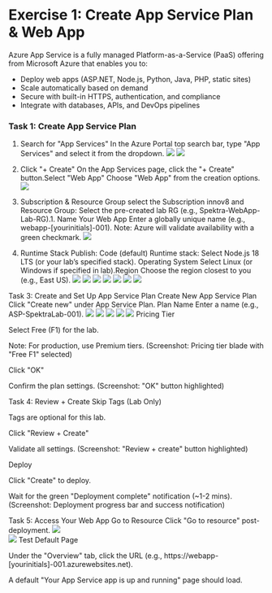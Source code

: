 # Exercise 1: Create App Service Plan & Web App
Azure App Service is a fully managed Platform-as-a-Service (PaaS) offering from Microsoft Azure that enables you to:
- Deploy web apps (ASP.NET, Node.js, Python, Java, PHP, static sites)
- Scale automatically based on demand
- Secure with built-in HTTPS, authentication, and compliance
- Integrate with databases, APIs, and DevOps pipelines

### **Task 1: Create App Service Plan**
1. Search for "App Services" In the Azure Portal top search bar, type "App Services" and select it from the dropdown.
   ![](Images/2.png)
   ![](Images/4.png)

1. Click "+ Create" On the App Services page, click the "+ Create" button.Select "Web App" Choose "Web App" from the creation options.
   ![](Images/7.png)  

1. Subscription & Resource Group select the Subscription innov8 and Resource Group: Select the pre-created lab RG (e.g., Spektra-WebApp-Lab-RG).1. Name Your Web App Enter a globally unique name (e.g., webapp-[yourinitials]-001).
Note: Azure will validate availability with a green checkmark.
   ![](Images/8.png)

1. Runtime Stack Publish: Code (default) Runtime stack: Select Node.js 18 LTS (or your lab’s specified stack).
Operating System
Select Linux (or Windows if specified in lab).Region Choose the region closest to you (e.g., East US).
   ![](Images/9.png)
   ![](Images/10.png)
   ![](Images/11.png)
   ![](Images/12.png)
   ![](Images/13.png) 
   ![](Images/14.png)
   ![](Images/15.png)

Task 3: Create and Set Up App Service Plan
Create New App Service Plan Click "Create new" under App Service Plan. Plan Name Enter a name (e.g., ASP-SpektraLab-001).
   ![](Images/16.png)
   ![](Images/17.png)
   ![](Images/18.png)
   ![](Images/19.png)
   ![](Images/20.png)
Pricing Tier

Select Free (F1) for the lab.

Note: For production, use Premium tiers.
(Screenshot: Pricing tier blade with "Free F1" selected)

Click "OK"

Confirm the plan settings.
(Screenshot: "OK" button highlighted)

Task 4: Review + Create
Skip Tags (Lab Only)

Tags are optional for this lab.

Click "Review + Create"

Validate all settings.
(Screenshot: "Review + create" button highlighted)

Deploy

Click "Create" to deploy.

Wait for the green "Deployment complete" notification (~1-2 mins).
(Screenshot: Deployment progress bar and success notification)

Task 5: Access Your Web App
Go to Resource Click "Go to resource" post-deployment.
   ![](Images/21.png)  
   ![](Images/22.png)
Test Default Page

Under the "Overview" tab, click the URL (e.g., https://webapp-[yourinitials]-001.azurewebsites.net).

A default "Your App Service app is up and running" page should load.
